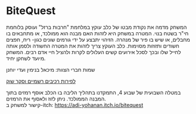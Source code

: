 # BiteQuest

המשחק מדמה את נקודת מבטו של כלב עוקץ במלחמת "חרבות ברזל" ועוסק בלוחמת חי"ר בשטח בנוי. 
המטרה במשחק היא לזהות האם מבנה הוא ממולכד, או מתחבאים בו מחבלים, או שיש בו פיר של מנהרה.
הזיהוי יתבצע על ידי גורמים שונים כגון- ריח, חפצים חשודים ותזוזות מסוימות.
כלב העוקץ צריך לזהות את המטרה החשודה ולסמן אותה לחייל שלו ובכך לסכל אירועים קשים העלולים לקרות ולהציל חיי אדם רבים.
המשחק מיועד לשחקן יחיד.

שמות חברי הצוות:
מיכאל בנימין ועדי יוחנן

[לפירות רכיבים רשמיים וסקר שוק](formal-elements.md)
          
במטלה השבועית של שבוע 4, התמקדנו בתהליך הליבה בו הכלב אוסף רמזים בתוך המבנה הממולכד. ניתן לזוז ולאסוף את הרמזים.  
קישור למשחק ב-itch: https://adi-yohanan.itch.io/bitequest
